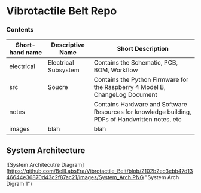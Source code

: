 # Vibrotactile Belt Repo
### Contents
Short-hand name | Descriptive Name | Short Description
--------- | ---------------------- | -----------------
electrical | Electrical Subsystem | Contains the Schematic, PCB, BOM, Workflow
src | Soucre | Contains the Python Firmware for the Raspberry 4 Model B, ChangeLog Document
notes | | Contains Hardware and Software Resources for knowledge building, PDFs of Handwritten notes, etc
images | blah | blah 
## System Architecture
![System Architecutre Diagram] (https://github.com/BellLabsEra/Vibrotactile_Belt/blob/2102b2ec3ebb47d1346644e36870d43c2f87ac21/images/System_Arch.PNG "System Arch Digram 1")
